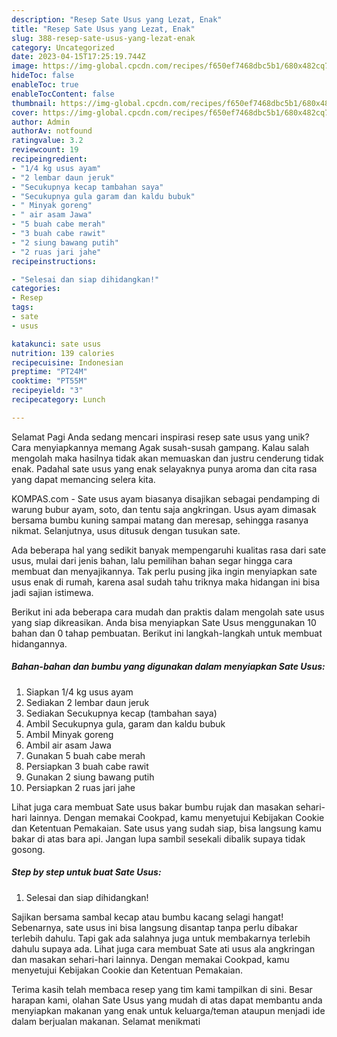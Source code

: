 ```yaml
---
description: "Resep Sate Usus yang Lezat, Enak"
title: "Resep Sate Usus yang Lezat, Enak"
slug: 388-resep-sate-usus-yang-lezat-enak
category: Uncategorized
date: 2023-04-15T17:25:19.744Z
image: https://img-global.cpcdn.com/recipes/f650ef7468dbc5b1/680x482cq70/sate-usus-foto-resep-utama.jpg
hideToc: false
enableToc: true
enableTocContent: false
thumbnail: https://img-global.cpcdn.com/recipes/f650ef7468dbc5b1/680x482cq70/sate-usus-foto-resep-utama.jpg
cover: https://img-global.cpcdn.com/recipes/f650ef7468dbc5b1/680x482cq70/sate-usus-foto-resep-utama.jpg
author: Admin
authorAv: notfound
ratingvalue: 3.2
reviewcount: 19
recipeingredient:
- "1/4 kg usus ayam"
- "2 lembar daun jeruk"
- "Secukupnya kecap tambahan saya"
- "Secukupnya gula garam dan kaldu bubuk"
- " Minyak goreng"
- " air asam Jawa"
- "5 buah cabe merah"
- "3 buah cabe rawit"
- "2 siung bawang putih"
- "2 ruas jari jahe"
recipeinstructions:

- "Selesai dan siap dihidangkan!"
categories:
- Resep
tags:
- sate
- usus

katakunci: sate usus 
nutrition: 139 calories
recipecuisine: Indonesian
preptime: "PT24M"
cooktime: "PT55M"
recipeyield: "3"
recipecategory: Lunch

---
```



Selamat Pagi Anda sedang mencari inspirasi resep sate usus yang unik? Cara menyiapkannya memang Agak susah-susah gampang. Kalau salah mengolah maka hasilnya tidak akan memuaskan dan justru cenderung tidak enak. Padahal sate usus yang enak selayaknya punya aroma dan cita rasa yang dapat memancing selera kita.


KOMPAS.com - Sate usus ayam biasanya disajikan sebagai pendamping di warung bubur ayam, soto, dan tentu saja angkringan. Usus ayam dimasak bersama bumbu kuning sampai matang dan meresap, sehingga rasanya nikmat. Selanjutnya, usus ditusuk dengan tusukan sate.

Ada beberapa hal yang sedikit banyak mempengaruhi kualitas rasa dari sate usus, mulai dari jenis bahan, lalu pemilihan bahan segar hingga cara membuat dan menyajikannya. Tak perlu pusing jika ingin menyiapkan sate usus enak di rumah, karena asal sudah tahu triknya maka hidangan ini bisa jadi sajian istimewa.


Berikut ini ada beberapa cara mudah dan praktis dalam mengolah sate usus yang siap dikreasikan. Anda bisa menyiapkan Sate Usus menggunakan 10 bahan dan 0 tahap pembuatan. Berikut ini langkah-langkah untuk membuat hidangannya.

<!--inarticleads1-->

##### Bahan-bahan dan bumbu yang digunakan dalam menyiapkan Sate Usus:

1. Siapkan 1/4 kg usus ayam
1. Sediakan 2 lembar daun jeruk
1. Sediakan Secukupnya kecap (tambahan saya)
1. Ambil Secukupnya gula, garam dan kaldu bubuk
1. Ambil  Minyak goreng
1. Ambil  air asam Jawa
1. Gunakan 5 buah cabe merah
1. Persiapkan 3 buah cabe rawit
1. Gunakan 2 siung bawang putih
1. Persiapkan 2 ruas jari jahe


Lihat juga cara membuat Sate usus bakar bumbu rujak dan masakan sehari-hari lainnya. Dengan memakai Cookpad, kamu menyetujui Kebijakan Cookie dan Ketentuan Pemakaian. Sate usus yang sudah siap, bisa langsung kamu bakar di atas bara api. Jangan lupa sambil sesekali dibalik supaya tidak gosong. 

<!--inarticleads2-->

##### Step by step untuk buat Sate Usus:


1. Selesai dan siap dihidangkan!

Sajikan bersama sambal kecap atau bumbu kacang selagi hangat! Sebenarnya, sate usus ini bisa langsung disantap tanpa perlu dibakar terlebih dahulu. Tapi gak ada salahnya juga untuk membakarnya terlebih dahulu supaya ada. Lihat juga cara membuat Sate ati usus ala angkringan dan masakan sehari-hari lainnya. Dengan memakai Cookpad, kamu menyetujui Kebijakan Cookie dan Ketentuan Pemakaian. 

Terima kasih telah membaca resep yang tim kami tampilkan di sini. Besar harapan kami, olahan Sate Usus yang mudah di atas dapat membantu anda menyiapkan makanan yang enak untuk keluarga/teman ataupun menjadi ide dalam berjualan makanan. Selamat menikmati
